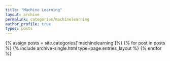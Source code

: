 ```yaml
---
title: "Machine Learning"
layout: archive
permalink: categories/machinelearning
author_profile: true
types: posts
---
```


{% assign posts = site.categories['machinelearning']%}
{% for post in posts %}
  {% include archive-single.html type=page.entries_layout %}
{% endfor %}